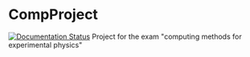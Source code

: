 # CompProject
[![Documentation Status](https://readthedocs.org/projects/compproject/badge/?version=latest)](https://compproject.readthedocs.io/en/latest/?badge=latest)
Project for the exam "computing methods for experimental physics"
